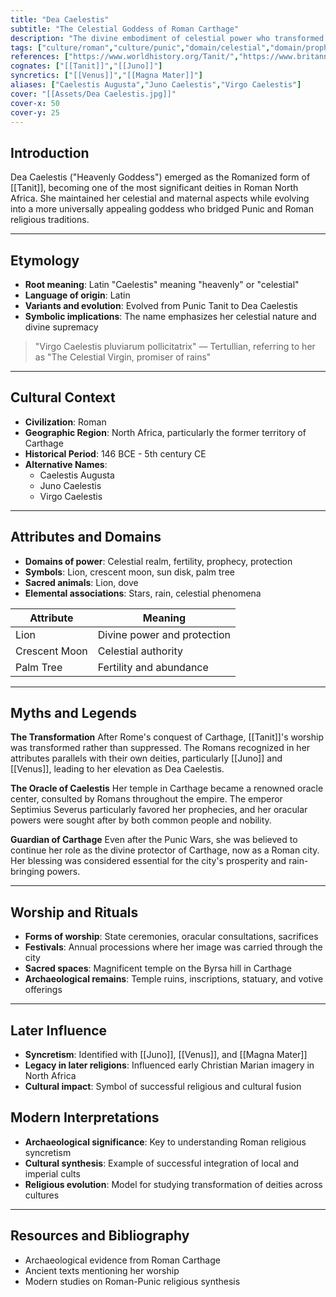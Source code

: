 ```yaml
---
title: "Dea Caelestis"
subtitle: "The Celestial Goddess of Roman Carthage"
description: "The divine embodiment of celestial power who transformed from Punic Tanit to become Rome's beloved heavenly queen"
tags: ["culture/roman","culture/punic","domain/celestial","domain/prophecy","domain/protection","trait/female","trait/deity"]
references: ["https://www.worldhistory.org/Tanit/","https://www.britannica.com/topic/Tanit","https://penelope.uchicago.edu/Thayer/E/Roman/Texts/Tertullian/De_Pallio*.html"]
cognates: ["[[Tanit]]","[[Juno]]"]
syncretics: ["[[Venus]]","[[Magna Mater]]"]
aliases: ["Caelestis Augusta","Juno Caelestis","Virgo Caelestis"]
cover: "[[Assets/Dea Caelestis.jpg]]"
cover-x: 50
cover-y: 25
---
```

## Introduction
Dea Caelestis ("Heavenly Goddess") emerged as the Romanized form of [[Tanit]], becoming one of the most significant deities in Roman North Africa. She maintained her celestial and maternal aspects while evolving into a more universally appealing goddess who bridged Punic and Roman religious traditions.

---

## Etymology

- **Root meaning**: Latin "Caelestis" meaning "heavenly" or "celestial"
- **Language of origin**: Latin
- **Variants and evolution**: Evolved from Punic Tanit to Dea Caelestis
- **Symbolic implications**: The name emphasizes her celestial nature and divine supremacy

> "Virgo Caelestis pluviarum pollicitatrix"
> — Tertullian, referring to her as "The Celestial Virgin, promiser of rains"

---

## Cultural Context

- **Civilization**: Roman
- **Geographic Region**: North Africa, particularly the former territory of Carthage
- **Historical Period**: 146 BCE - 5th century CE
- **Alternative Names**:
  - Caelestis Augusta
  - Juno Caelestis
  - Virgo Caelestis

---

## Attributes and Domains

- **Domains of power**: Celestial realm, fertility, prophecy, protection
- **Symbols**: Lion, crescent moon, sun disk, palm tree
- **Sacred animals**: Lion, dove
- **Elemental associations**: Stars, rain, celestial phenomena

| Attribute | Meaning |
|-----------|----------|
| Lion | Divine power and protection |
| Crescent Moon | Celestial authority |
| Palm Tree | Fertility and abundance |

---

## Myths and Legends

**The Transformation**
After Rome's conquest of Carthage, [[Tanit]]'s worship was transformed rather than suppressed. The Romans recognized in her attributes parallels with their own deities, particularly [[Juno]] and [[Venus]], leading to her elevation as Dea Caelestis.

**The Oracle of Caelestis**
Her temple in Carthage became a renowned oracle center, consulted by Romans throughout the empire. The emperor Septimius Severus particularly favored her prophecies, and her oracular powers were sought after by both common people and nobility.

**Guardian of Carthage**
Even after the Punic Wars, she was believed to continue her role as the divine protector of Carthage, now as a Roman city. Her blessing was considered essential for the city's prosperity and rain-bringing powers.

---

## Worship and Rituals

- **Forms of worship**: State ceremonies, oracular consultations, sacrifices
- **Festivals**: Annual processions where her image was carried through the city
- **Sacred spaces**: Magnificent temple on the Byrsa hill in Carthage
- **Archaeological remains**: Temple ruins, inscriptions, statuary, and votive offerings

---

## Later Influence

- **Syncretism**: Identified with [[Juno]], [[Venus]], and [[Magna Mater]]
- **Legacy in later religions**: Influenced early Christian Marian imagery in North Africa
- **Cultural impact**: Symbol of successful religious and cultural fusion

## Modern Interpretations

- **Archaeological significance**: Key to understanding Roman religious syncretism
- **Cultural synthesis**: Example of successful integration of local and imperial cults
- **Religious evolution**: Model for studying transformation of deities across cultures

---

## Resources and Bibliography

- Archaeological evidence from Roman Carthage
- Ancient texts mentioning her worship
- Modern studies on Roman-Punic religious synthesis